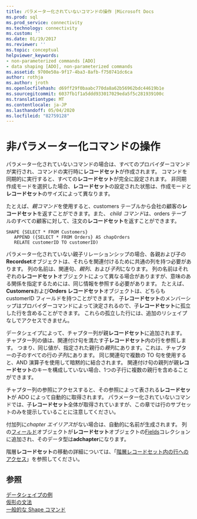```yaml
---
title: パラメーター化されていないコマンドの操作 |Microsoft Docs
ms.prod: sql
ms.prod_service: connectivity
ms.technology: connectivity
ms.custom: ''
ms.date: 01/19/2017
ms.reviewer: ''
ms.topic: conceptual
helpviewer_keywords:
- non-parameterized commands [ADO]
- data shaping [ADO], non-parameterized commands
ms.assetid: 9700e50a-9f17-4ba3-8afb-f750741dc6ca
author: rothja
ms.author: jroth
ms.openlocfilehash: d69ff29f0baabc770da8a62b56962bdc44619b1e
ms.sourcegitcommit: 6037fb1f1a5ddd933017029eda5f5c281939100c
ms.translationtype: MT
ms.contentlocale: ja-JP
ms.lasthandoff: 05/04/2020
ms.locfileid: "82759128"
---
```

# <a name="operation-of-non-parameterized-commands"></a>非パラメーター化コマンドの操作
パラメーター化されていないコマンドの場合は、すべてのプロバイダーコマンドが実行され、コマンドの実行時に**レコードセット**が作成されます。 コマンドを同期的に実行すると、すべての**レコードセット**が完全に設定されます。 非同期作成モードを選択した場合、**レコードセット**の設定された状態は、作成モードと**レコードセット**のサイズによって異なります。  
  
 たとえば、*親コマンド*を使用すると、customers テーブルから会社の顧客の**レコードセット**を返すことができます。また、 *child コマンド*は、orders テーブルのすべての顧客に対して、注文の**レコードセット**を返すことができます。  
  
```  
SHAPE {SELECT * FROM Customers}   
   APPEND ({SELECT * FROM Orders} AS chapOrders   
   RELATE customerID TO customerID)  
```  
  
 パラメーター化されていない親子リレーションシップの場合、各親および子の**Recordset**オブジェクトは、それらを関連付けるために共通の列を持つ必要があります。 列の名前は、関連句、*親列*、および*子列*になります。 列の名前はそれぞれの**レコードセット**オブジェクトによって異なる場合がありますが、意味のある関係を指定するためには、同じ情報を参照する必要があります。 たとえば、 **Customers**および**Orders レコードセット**オブジェクトは、どちらも customerID フィールドを持つことができます。 子**レコードセット**のメンバーシップはプロバイダーコマンドによって決定されるので、子**レコードセット**に孤立した行を含めることができます。 これらの孤立した行には、追加のリシェイプなしでアクセスできません。  
  
 データシェイプによって、チャプター列が親**レコードセット**に追加されます。 チャプター列の値は、関連付け句を満たす子**レコードセット**内の行を参照します。 つまり、同じ値が、指定された親行の*親列*にあります。これは、チャプターの子のすべての行の*子列*にあります。 同じ関連句で複数の TO 句を使用すると、AND 演算子を使用して暗黙的に結合されます。 関連付け句の親列が親**レコードセット**のキーを構成していない場合、1つの子行に複数の親行を含めることができます。  
  
 チャプター列の参照にアクセスすると、その参照によって表される**レコードセット**が ADO によって自動的に取得されます。 パラメーター化されていないコマンドでは、子**レコードセット**全体が取得されていますが、この章では行のサブセットのみを提示していることに注意してください。  
  
 付加列に*chapter エイリアス*がない場合は、自動的に名前が生成されます。 列の[フィールド](../../../ado/reference/ado-api/field-object.md)オブジェクトが**レコードセット**オブジェクトの[Fields](../../../ado/reference/ado-api/fields-collection-ado.md)コレクションに追加され、そのデータ型は**adchapter**になります。  
  
 階層**レコードセット**の移動の詳細については、「[階層レコードセット内の行へのアクセス](../../../ado/guide/data/accessing-rows-in-a-hierarchical-recordset.md)」を参照してください。  
  
## <a name="see-also"></a>参照  
 [データシェイプの例](../../../ado/guide/data/data-shaping-example.md)   
 [仮形の文法](../../../ado/guide/data/formal-shape-grammar.md)   
 [一般的な Shape コマンド](../../../ado/guide/data/shape-commands-in-general.md)
